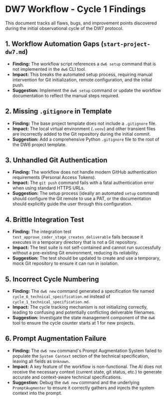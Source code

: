 
# DW7 Workflow - Cycle 1 Findings

This document tracks all flaws, bugs, and improvement points discovered during the initial observational cycle of the DW7 protocol.

## 1. Workflow Automation Gaps (`start-project-dw7.md`)

* **Finding:** The workflow script references a `dw6 setup` command that is not implemented in the `dw6` CLI tool.
* **Impact:** This breaks the automated setup process, requiring manual intervention for Git initialization, remote configuration, and the initial push.
* **Suggestion:** Implement the `dw6 setup` command or update the workflow documentation to reflect the manual steps required.

## 2. Missing `.gitignore` in Template

* **Finding:** The base project template does not include a `.gitignore` file.
* **Impact:** The local virtual environment (`.venv`) and other transient files are incorrectly added to the Git repository during the initial commit.
* **Suggestion:** Add a comprehensive Python `.gitignore` file to the root of the DW6 project template.

## 3. Unhandled Git Authentication

* **Finding:** The workflow does not handle modern GitHub authentication requirements (Personal Access Tokens).
* **Impact:** The `git push` command fails with a fatal authentication error when using standard HTTPS URLs.
* **Suggestion:** The setup process (ideally an automated `setup` command) should configure the Git remote to use a PAT, or the documentation should explicitly guide the user through this configuration.

## 4. Brittle Integration Test

* **Finding:** The integration test `test_approve_coder_stage_creates_deliverable` fails because it executes in a temporary directory that is not a Git repository.
* **Impact:** The test suite is not self-contained and cannot run successfully without a pre-existing Git environment, reducing its reliability.
* **Suggestion:** The test should be updated to create and use a temporary, mock Git repository to ensure it can run in isolation.

## 5. Incorrect Cycle Numbering

* **Finding:** The `dw6 new` command generated a specification file named `cycle_6_technical_specification.md` instead of `cycle_1_technical_specification.md`.
* **Impact:** The cycle tracking mechanism is not initializing correctly, leading to confusing and potentially conflicting deliverable filenames.
* **Suggestion:** Investigate the state management component of the `dw6` tool to ensure the cycle counter starts at 1 for new projects.

## 6. Prompt Augmentation Failure

* **Finding:** The `dw6 new` command's Prompt Augmentation System failed to populate the `System Context` section of the technical specification, leaving all fields as `Unknown`.
* **Impact:** A key feature of the workflow is non-functional. The AI does not receive the necessary context (current state, git status, etc.) to generate accurate and context-aware technical specifications.
* **Suggestion:** Debug the `dw6 new` command and the underlying `PromptAugmenter` to ensure it correctly gathers and injects the system context into the prompt.
